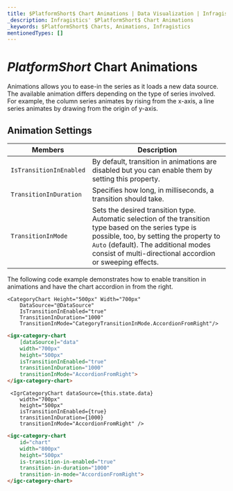 ```yaml
---
title: $PlatformShort$ Chart Animations | Data Visualization | Infragistics
_description: Infragistics' $PlatformShort$ Chart Animations
_keywords: $PlatformShort$ Charts, Animations, Infragistics
mentionedTypes: []
---
```


# $PlatformShort$ Chart Animations

Animations allows you to ease-in the series as it loads a new data source. The available animation differs depending on the type of series involved. For example, the column series animates by rising from the x-axis, a line series animates by drawing from the origin of y-axis.

<code-view style="height: 500px" 
           data-demos-base-url="{environment:dvDemosBaseUrl}" 
           iframe-src="{environment:dvDemosBaseUrl}/charts/category-chart-line-chart-with-animations" 
           alt="$PlatformShort$ Configuration Options Example" 
           github-src="charts/category-chart/line-chart-with-animations">
</code-view>

<div class="divider--half"></div>

## Animation Settings

| Members | Description |
| ------------------|---------------------|
|`IsTransitionInEnabled`| By default, transition in animations are disabled but you can enable them by setting this property.|
| `TransitionInDuration` | Specifies how long, in milliseconds, a transition should take.|
|`TransitionInMode` | Sets the desired transition type. Automatic selection of the transition type based on the series type is possible, too, by setting the property to `Auto` (default). The additional modes consist of multi-directional accordion or sweeping effects.|

The following code example demonstrates how to enable transition in animations and have the chart accordion in from the right. 

```razor
<CategoryChart Height="500px" Width="700px"
    DataSource="@DataSource"
    IsTransitionInEnabled="true"
    TransitionInDuration="1000"
    TransitionInMode="CategoryTransitionInMode.AccordionFromRight"/>
```

```html
<igx-category-chart
    [dataSource]="data"
    width="700px"
    height="500px"
    isTransitionInEnabled="true"
    transitionInDuration="1000"
    transitionInMode="AccordionFromRight">
</igx-category-chart>
```

```tsx
 <IgrCategoryChart dataSource={this.state.data}
    width="700px"
    height="500px"
    isTransitionInEnabled={true}
    transitionInDuration={1000}
    transitionInMode="AccordionFromRight" />
```
```html
<igc-category-chart
    id="chart"
    width="800px"
    height="500px"
    is-transition-in-enabled="true"
    transition-in-duration="1000"
    transition-in-mode="AccordionFromRight">
</igc-category-chart>
```